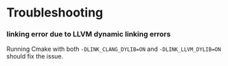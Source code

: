 # Troubleshooting

### linking error due to LLVM dynamic linking errors

Running Cmake with both `-DLINK_CLANG_DYLIB=ON` and `-DLINK_LLVM_DYLIB=ON` should fix the issue.